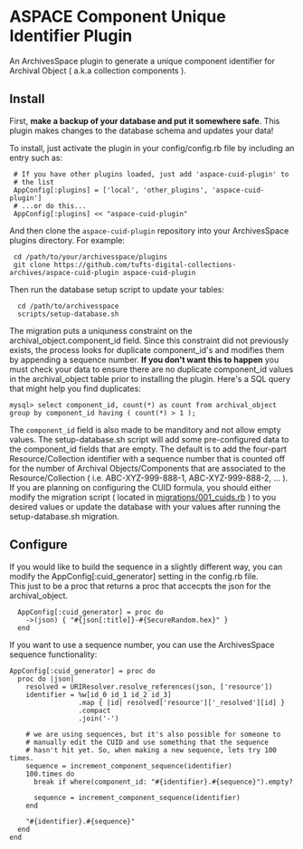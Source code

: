 ASPACE Component Unique Identifier Plugin
=========================================

An ArchivesSpace plugin to generate a unique component identifier for Archival
Object ( a.k.a collection components ).

## Install

First, **make a backup of your database and put it somewhere safe**.
This plugin makes changes to the database schema and updates your data!

To install, just activate the plugin in your config/config.rb file by
including an entry such as:

     # If you have other plugins loaded, just add 'aspace-cuid-plugin' to
     # the list
     AppConfig[:plugins] = ['local', 'other_plugins', 'aspace-cuid-plugin']
     # ...or do this...
     AppConfig[:plugins] << "aspace-cuid-plugin"


And then clone the `aspace-cuid-plugin` repository into your
ArchivesSpace plugins directory.  For example:

     cd /path/to/your/archivesspace/plugins
     git clone https://github.com/tufts-digital-collections-archives/aspace-cuid-plugin aspace-cuid-plugin

Then run the database setup script to update your tables:

      cd /path/to/archivesspace
      scripts/setup-database.sh

The migration puts a uniquness constraint on the
archival_object.component_id field. Since this constraint did not previously
exists, the process looks for duplicate component_id's and modifies them by
appending a sequence number. **If you don't want this to happen** you must check
your data to ensure there are no duplicate component_id values in the
archival_object table prior to installing the plugin.
Here's a SQL query that might help you find duplicates:

```
mysql> select component_id, count(*) as count from archival_object group by component_id having ( count(*) > 1 );
```


The `component_id` field is also made to be manditory and not allow empty
values. The setup-database.sh script will add some pre-configured data to the
component_id fields that are empty. The default is to add the four-part Resource/Collection identifier with
a sequence number that is counted off for the number of Archival
Objects/Components that are associated to the Resource/Collection ( i.e.
ABC-XYZ-999-888-1, ABC-XYZ-999-888-2, ... ). If you are planning on configuring
the CUID formula, you should either modify the migration script ( located in
[migrations/001_cuids.rb](https://github.com/tufts-digital-collections-archives/aspace-cuid-plugin/blob/master/migrations/001_cuids.rb#L31-L64) )
to you desired values or update the database with your values after running the
setup-database.sh migration.

## Configure

If you would like to build the sequence in a slightly different way, you can
modify the AppConfig[:cuid_generator] setting in the config.rb file.  
This just to be a proc that returns a proc that accecpts the json for the
archival_object.

```
  AppConfig[:cuid_generator] = proc do
    ->(json) { "#{json[:title]}-#{SecureRandom.hex}" }
  end
```

If you want to use a sequence number, you can use the ArchivesSpace sequence
functionality:

```
AppConfig[:cuid_generator] = proc do
  proc do |json|
    resolved = URIResolver.resolve_references(json, ['resource'])
    identifier = %w[id_0 id_1 id_2 id_3]
                 .map { |id| resolved['resource']['_resolved'][id] }
                 .compact
                 .join('-')

    # we are using sequences, but it's also possible for someone to
    # manually edit the CUID and use something that the sequence
    # hasn't hit yet. So, when making a new sequence, lets try 100 times.
    sequence = increment_component_sequence(identifier)
    100.times do
      break if where(component_id: "#{identifier}.#{sequence}").empty?

      sequence = increment_component_sequence(identifier)
    end

    "#{identifier}.#{sequence}"
  end
end
```
